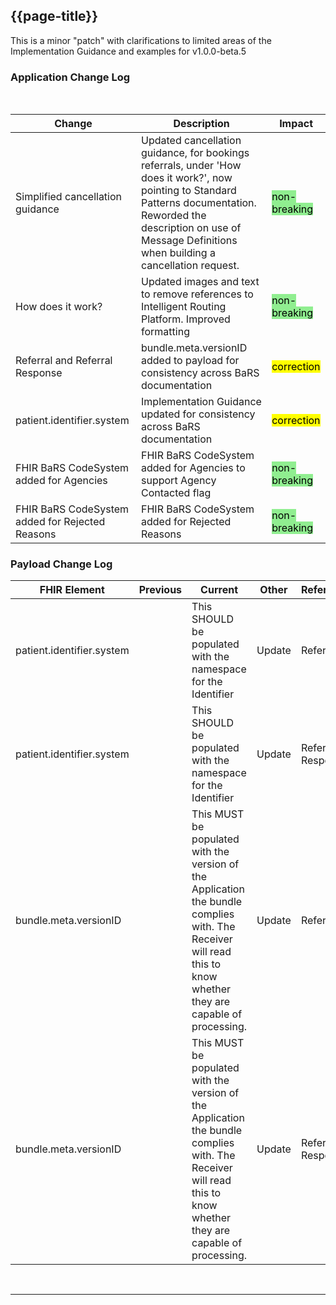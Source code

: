 <div class="bars-blg-expander">
<div class="bars-blg-expander-entry" id="v1.0.0-beta.5">

## {{page-title}}
This is a minor "patch" with clarifications to limited areas of the Implementation Guidance and examples for v1.0.0-beta.5

### Application Change Log


<br>


| Change                                    | Description                                     | Impact                                                                  | 
|-------------------------------------------|-------------------------------------------------|-------------------------------------------------------------------------|
| Simplified cancellation guidance   | Updated cancellation guidance, for bookings referrals, under 'How does it work?', now pointing to Standard Patterns documentation. Reworded the description on use of Message Definitions when building a cancellation request. |   <mark style="background-color: LightGreen">non-breaking</mark>  |
| How does it work?   | Updated images and text to remove references to Intelligent Routing Platform. Improved formatting |   <mark style="background-color: LightGreen">non-breaking</mark>  |
| Referral  and Referral Response  | bundle.meta.versionID added to payload for consistency across BaRS documentation|    <mark style="background-color: Yellow">correction</mark>  | 
| patient.identifier.system | Implementation Guidance updated for consistency across BaRS documentation|    <mark style="background-color: Yellow">correction</mark>  | 
| FHIR BaRS CodeSystem added for Agencies  | FHIR BaRS CodeSystem added for Agencies to support Agency Contacted flag |   <mark style="background-color: LightGreen">non-breaking</mark>  |
| FHIR BaRS CodeSystem added for Rejected Reasons  | FHIR BaRS CodeSystem added for Rejected Reasons |   <mark style="background-color: LightGreen">non-breaking</mark>  |

### Payload Change Log


| FHIR Element                                         | Previous | Current    | Other   | Referral/Booking | Rationale                                                                                       |  Impact  |
|------------------------------------------------------|----------|------------|---------|------------------|-------------------------------------------------------------------------------------------------|----------|
| patient.identifier.system   |          |     This SHOULD be populated with the namespace for the Identifier        | Update        | Referral Request         |Implementation Guidance consistent across all applications   |   <mark style="background-color: Yellow">correction</mark>  |   
| patient.identifier.system   |          |    This SHOULD be populated with the namespace for the Identifier         | Update        | Referral Response         |Implementation Guidance consistent across all applications   |   <mark style="background-color: Yellow">correction</mark>  |   
| bundle.meta.versionID |      |   This MUST be populated with the version of the Application the bundle complies with. The Receiver will read this to know whether they are capable of processing.        | Update        | Referral          |Implementation guidance added   |   <mark style="background-color: Yellow">correction</mark>  |   
| bundle.meta.versionID |      |   This MUST be populated with the version of the Application the bundle complies with. The Receiver will read this to know whether they are capable of processing.        | Update        | Referral Response         |Implementation guidance added   |   <mark style="background-color: Yellow">correction</mark>  | 

</div>
</div>
  
<br>
<hr>
